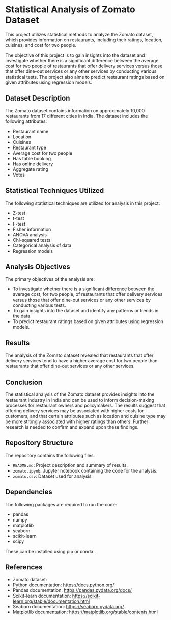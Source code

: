 # Statistical Analysis of Zomato Dataset

This project utilizes statistical methods to analyze the Zomato dataset, which provides information on restaurants, including their ratings, location, cuisines, and cost for two people. 

The objective of this project is to gain insights into the dataset and investigate whether there is a significant difference between the average cost for two people of restaurants that offer delivery services versus those that offer dine-out services or any other services by conducting various statistical tests. The project also aims to predict restaurant ratings based on given attributes using regression models.

## Dataset Description

The Zomato dataset contains information on approximately 10,000 restaurants from 17 different cities in India. The dataset includes the following attributes:

- Restaurant name
- Location
- Cuisines
- Restaurant type
- Average cost for two people
- Has table booking
- Has online delivery
- Aggregate rating
- Votes

## Statistical Techniques Utilized

The following statistical techniques are utilized for analysis in this project:

- Z-test
- t-test
- F-test
- Fisher information
- ANOVA analysis
- Chi-squared tests
- Categorical analysis of data
- Regression models

## Analysis Objectives

The primary objectives of the analysis are:

- To investigate whether there is a significant difference between the average cost, for two people, of restaurants that offer delivery services versus those that offer dine-out services or any other services by conducting various tests.
- To gain insights into the dataset and identify any patterns or trends in the data.
- To predict restaurant ratings based on given attributes using regression models.

## Results

The analysis of the Zomato dataset revealed that restaurants that offer delivery services tend to have a higher average cost for two people than restaurants that offer dine-out services or any other services.

## Conclusion

The statistical analysis of the Zomato dataset provides insights into the restaurant industry in India and can be used to inform decision-making processes for restaurant owners and policymakers. The results suggest that offering delivery services may be associated with higher costs for customers, and that certain attributes such as location and cuisine type may be more strongly associated with higher ratings than others. Further research is needed to confirm and expand upon these findings. 

## Repository Structure

The repository contains the following files:

- `README.md`: Project description and summary of results.
- `zomato.ipynb`: Jupyter notebook containing the code for the analysis.
- `zomato.csv`: Dataset used for analysis.

## Dependencies

The following packages are required to run the code:

- pandas
- numpy
- matplotlib
- seaborn
- scikit-learn
- scipy

These can be installed using pip or conda. 

## References

- Zomato dataset: 
- Python documentation: https://docs.python.org/
- Pandas documentation: https://pandas.pydata.org/docs/
- Scikit-learn documentation: https://scikit-learn.org/stable/documentation.html
- Seaborn documentation: https://seaborn.pydata.org/
- Matplotlib documentation: https://matplotlib.org/stable/contents.html
